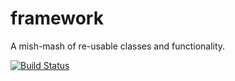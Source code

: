 framework
=========

A mish-mash of re-usable classes and functionality.

[![Build Status](https://secure.travis-ci.org/Leftbrained/framework.png?branch=feature/tdd)](http://travis-ci.org/Leftbrained/framework)